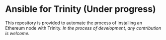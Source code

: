 # Ansible for Trinity (Under progress)
This repository is provided to automate the process of installing an Ethereum node with Trinity. 
_In the process of development, any contribution is welcome._
